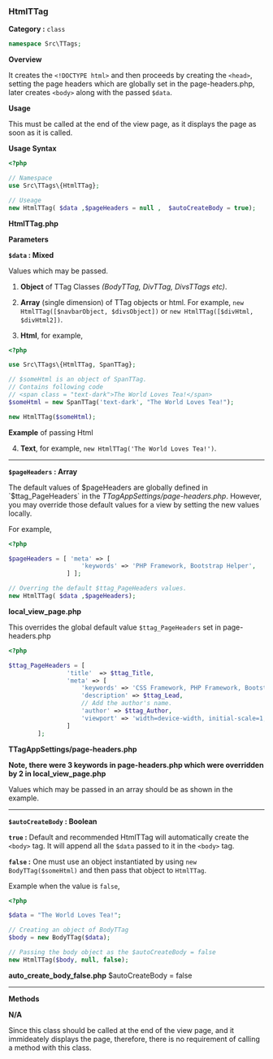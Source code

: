 <h3 class="display-4 mb-5">HtmlTTag</h3>


**Category :** `class`

```php
namespace Src\TTags;
```


**Overview**

It creates the `<!DOCTYPE html>` and then proceeds by creating the `<head>`, setting the page headers which are globally set in the page-headers.php, later creates `<body>` along with the passed `$data`.

**Usage**

This must be called at the end of the view page, as it displays the page as soon as it is called.

**Usage Syntax**

```php
<?php 

// Namespace
use Src\TTags\{HtmlTTag};

// Useage
new HtmlTTag( $data ,$pageHeaders = null ,  $autoCreateBody = true);

```
<p class = "ttag-code-caption text-muted"><b>HtmlTTag.php</b></p>


**Parameters**

**`$data` : Mixed**

Values which may be passed.

1. **Object** of TTag Classes *(BodyTTag, DivTTag, DivsTTags etc)*.

2. **Array** (single dimension) of TTag objects or html. For example, `new HtmlTTag([$navbarObject, $divsObject])` or `new HtmlTTag([$divHtml, $divHtml2])`.

3. **Html**, for example, 

<div class="ml-5">

```php 
<?php 

use Src\TTags\{HtmlTTag, SpanTTag};

// $someHtml is an object of SpanTTag.
// Contains following code
// <span class = "text-dark">The World Loves Tea!</span>
$someHtml = new SpanTTag('text-dark', "The World Loves Tea!");

new HtmlTTag($someHtml);

``` 

<p class = "ttag-code-caption text-muted"><b>Example</b> of passing Html</p>
</div>


4. **Text**, for example, `new HtmlTTag('The World Loves Tea!')`.

---

**`$pageHeaders` : Array**

The default values of $pageHeaders are globally defined in `$ttag_PageHeaders` in the *TTagAppSettings/page-headers.php*. However, you may override those default values for a view by setting the new values locally.

For example,
```php
<?php

$pageHeaders = [ 'meta' => [
					'keywords' => 'PHP Framework, Bootstrap Helper',
				] ];

// Overring the default $ttag_PageHeaders values.
new HtmlTTag( $data ,$pageHeaders);

```
<p class = "ttag-code-caption text-muted"><b>local_view_page.php</b></p>

This overrides the global default value `$ttag_PageHeaders` set in page-headers.php

```php
<?php

$ttag_PageHeaders = [
				'title'  => $ttag_Title,
				'meta' => [
					'keywords' => 'CSS Framework, PHP Framework, Bootstrap Helper',
					'description' => $ttag_Lead,
					// Add the author's name.
					'author' => $ttag_Author,
					'viewport' => 'width=device-width, initial-scale=1, shrink-to-fit=no'
				]
		];


```
<p class = "ttag-code-caption text-muted"><b>TTagAppSettings/page-headers.php</b></p>

**Note, there were 3 keywords in page-headers.php which were overridden by 2 in local_view_page.php**

Values which may be passed in an array should be as shown in the example.

---

**`$autoCreateBody` : Boolean**

**`true` :** <span class ="badge badge-dark">Default and recommended</span> HtmlTTag will automatically create the `<body>` tag. It will append all the `$data` passed to it in the `<body>` tag.

**`false` :** One must use an object instantiated by using `new BodyTTag($someHtml)` and then pass that object to `HtmlTTag`.

Example when the value is `false`,
```php
<?php

$data = "The World Loves Tea!";

// Creating an object of BodyTTag
$body = new BodyTTag($data);

// Passing the body object as the $autoCreateBody = false
new HtmlTTag($body, null, false);

```
<p class = "ttag-code-caption text-muted"><b>auto_create_body_false.php</b> $autoCreateBody = false</p>

---

**Methods**

**N/A**

Since this class should be called at the end of the view page, and it immideately displays the page, therefore, there is no requirement of calling a method with this class. 